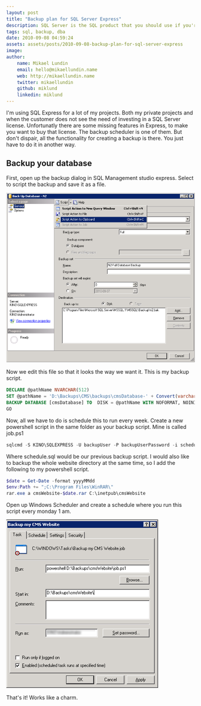 ```yaml
---
layout: post
title: "Backup plan for SQL Server Express"
description: SQL Server is the SQL product that you should use if you're developing on Windows. Sadly the free Express version is missing some features like backup. Here's how you can setup backup yourself using some Windows trickery.
tags: sql, backup, dba
date: 2010-09-08 04:59:24
assets: assets/posts/2010-09-08-backup-plan-for-sql-server-express
image: 
author:
    name: Mikael Lundin
    email: hello@mikaellundin.name
    web: http://mikaellundin.name
    twitter: mikaellundin
    github: miklund
    linkedin: miklund
---
```


I'm using SQL Express for a lot of my projects. Both my private projects and when the customer does not see the need of investing in a SQL Server license.  Unfortunatly there are some missing features in Express, to make you want to buy that license. The backup scheduler is one of them. But don't dispair, all the functionality for creating a backup is there. You just have to do it in another way.

## Backup your database

First, open up the backup dialog in SQL Management studio express. Select to script the backup and save it as a file.

![backup dialog of SQL Server Management Studio Express](/assets/posts/2010-09-08-backup-plan-for-sql-server-express/backup.png)

Now we edit this file so that it looks the way we want it. This is my backup script.

```sql
DECLARE @pathName NVARCHAR(512) 
SET @pathName = 'D:\Backups\CMS\backups\cmsDatabase-' + Convert(varchar(8), GETDATE(), 112) + '.bak' 
BACKUP DATABASE [cmsDatabase] TO  DISK = @pathName WITH NOFORMAT, NOINIT,  NAME = N'cmsDatabase-Full Database Backup', SKIP, NOREWIND, NOUNLOAD,  STATS = 10
GO
```

Now, all we have to do is schedule this to run every week. Create a new powershell script in the same folder as your backup script. Mine is called job.ps1

```powershell
sqlcmd -S KINO\SQLEXPRESS -U backupUser -P backupUserPassword -i schedule.sql
```

Where schedule.sql would be our previous backup script. I would also like to backup the whole website directory at the same time, so I add the following to my powershell script.

```powershell
$date = Get-Date -format yyyyMMdd
$env:Path += ";C:\Program Files\WinRAR\"
rar.exe a cmsWebsite-$date.rar C:\inetpub\cmsWebsite
```

Open up Windows Scheduler and create a schedule where you run this script every monday 1 am.


![scheduler in windows 7](/assets/posts/2010-09-08-backup-plan-for-sql-server-express/schedule.png)

That's it! Works like a charm.
